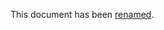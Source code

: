 This document has been [renamed](../Negotiated&#32;Credential&#32;Exchange/negotiated_credential_exchange.md).
